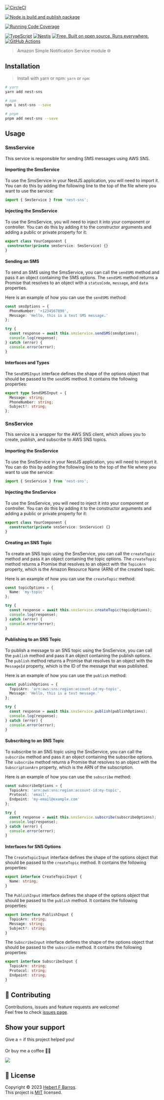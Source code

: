 [![CircleCI](https://dl.circleci.com/status-badge/img/gh/hebertcisco/nest-sns/tree/main.svg?style=svg)](https://dl.circleci.com/status-badge/redirect/gh/hebertcisco/nest-sns/tree/main)

[![Node.js build and publish package](https://github.com/hebertcisco/nest-sns/actions/workflows/npm-publish.yml/badge.svg)](https://github.com/hebertcisco/nest-sns/actions/workflows/npm-publish.yml)

[![Running Code Coverage](https://github.com/hebertcisco/nest-sns/actions/workflows/coverage.yml/badge.svg)](https://github.com/hebertcisco/nest-sns/actions/workflows/coverage.yml)

[![TypeScript](https://img.shields.io/badge/TypeScript-007ACC?style=flat&logo=typescript&logoColor=white)](https://www.typescriptlang.org/)
[![Nestjs](https://img.shields.io/badge/Nestjs-ea2845?style=flat&logo=nestjs&logoColor=white)](https://nestjs.com/)
[![Free. Built on open source. Runs everywhere.](https://img.shields.io/badge/VS_Code-0078D4?style=flat&logo=visual%20studio%20code&logoColor=white)](https://code.visualstudio.com/)
[![GitHub Actions](https://img.shields.io/badge/github%20actions-%232671E5.svg?style=flat&logo=githubactions&logoColor=white)](https://github.com/hebertcisco/nest-sns/actions)

> Amazon Simple Notification Service module 🌐

## Installation

> Install with yarn or npm: `yarn` or `npm`:

```bash
# yarn
yarn add nest-sns
```

```bash
# npm
npm i nest-sns --save
```

```bash
# pnpm
pnpm add nest-sns --save
```

## Usage

### SmsService

This service is responsible for sending SMS messages using AWS SNS.

#### Importing the SmsService

To use the SmsService in your NestJS application, you will need to import it. You can do this by adding the following line to the top of the file where you want to use the service:

```ts
import { SmsService } from 'nest-sns';
```

#### Injecting the SmsService

To use the SmsService, you will need to inject it into your component or controller. You can do this by adding it to the constructor arguments and adding a public or private property for it:

```ts
export class YourComponent {   
 constructor(private smsService: SmsService) {} 
}
```

#### Sending an SMS

To send an SMS using the SmsService, you can call the `sendSMS` method and pass it an object containing the SMS options. The `sendSMS` method returns a Promise that resolves to an object with a `statusCode`, `message`, and `data` properties.

Here is an example of how you can use the `sendSMS` method:

```ts
const smsOptions = {
  PhoneNumber: '+1234567890',
  Message: 'Hello, this is a test SMS message.'
};

try {
  const response = await this.smsService.sendSMS(smsOptions);
  console.log(response);
} catch (error) {
  console.error(error);
}
```

#### Interfaces and Types

The `SendSMSInput` interface defines the shape of the options object that should be passed to the `sendSMS` method. It contains the following properties:

```ts
export type SendSMSInput = {
  Message: string;
  PhoneNumber: string;
  Subject?: string;
};
```

### SnsService

This service is a wrapper for the AWS SNS client, which allows you to create, publish, and subscribe to AWS SNS topics.

#### Importing the SnsService

To use the SnsService in your NestJS application, you will need to import it. You can do this by adding the following line to the top of the file where you want to use the service:

```ts
import { SnsService } from 'nest-sns';
```

#### Injecting the SnsService

To use the SnsService, you will need to inject it into your component or controller. You can do this by adding it to the constructor arguments and adding a public or private property for it:

```ts
export class YourComponent {
  constructor(private snsService: SnsService) {}
}
```

#### Creating an SNS Topic

To create an SNS topic using the SnsService, you can call the `createTopic` method and pass it an object containing the topic options. The `createTopic` method returns a Promise that resolves to an object with the `TopicArn` property, which is the Amazon Resource Name (ARN) of the created topic.

Here is an example of how you can use the `createTopic` method:

```ts
const topicOptions = {
  Name: 'my-topic'
};

try {
  const response = await this.snsService.createTopic(topicOptions);
  console.log(response);
} catch (error) {
  console.error(error);
}
```

#### Publishing to an SNS Topic

To publish a message to an SNS topic using the SnsService, you can call the `publish` method and pass it an object containing the publish options. The `publish` method returns a Promise that resolves to an object with the `MessageId` property, which is the ID of the message that was published.

Here is an example of how you can use the `publish` method:

```ts
const publishOptions = {
  TopicArn: 'arn:aws:sns:region:account-id:my-topic',
  Message: 'Hello, this is a test message.'
};

try {
  const response = await this.snsService.publish(publishOptions);
  console.log(response);
} catch (error) {
  console.error(error);
}
```

#### Subscribing to an SNS Topic

To subscribe to an SNS topic using the SnsService, you can call the `subscribe` method and pass it an object containing the subscribe options. The `subscribe` method returns a Promise that resolves to an object with the `SubscriptionArn` property, which is the ARN of the subscription.

Here is an example of how you can use the `subscribe` method:

```ts
const subscribeOptions = {
  TopicArn: 'arn:aws:sns:region:account-id:my-topic',
  Protocol: 'email',
  Endpoint: 'my-email@example.com'
};

try {
  const response = await this.snsService.subscribe(subscribeOptions);
  console.log(response);
} catch (error) {
  console.error(error);
}
```

#### Interfaces for SNS Options

The `CreateTopicInput` interface defines the shape of the options object that should be passed to the `createTopic` method. It contains the following properties:

```ts
export interface CreateTopicInput {
  Name: string;
}
```

The `PublishInput` interface defines the shape of the options object that should be passed to the `publish` method. It contains the following properties:

```ts
export interface PublishInput {
  TopicArn: string;
  Message: string;
  Subject?: string;
}
```

The `SubscribeInput` interface defines the shape of the options object that should be passed to the `subscribe` method. It contains the following properties:

```ts
export interface SubscribeInput {
  TopicArn: string;
  Protocol: string;
  Endpoint: string;
}
```

## 🤝 Contributing

Contributions, issues and feature requests are welcome!<br />Feel free to check [issues page](issues).

## Show your support

Give a ⭐️ if this project helped you!

Or buy me a coffee 🙌🏾

<a href="https://www.buymeacoffee.com/hebertcisco">
    <img src="https://img.buymeacoffee.com/button-api/?text=Buy me a coffee&emoji=&slug=hebertcisco&button_colour=FFDD00&font_colour=000000&font_family=Inter&outline_colour=000000&coffee_colour=ffffff" />
</a>

## 📝 License

Copyright © 2023 [Hebert F Barros](https://github.com/hebertcisco).<br />
This project is [MIT](LICENSE) licensed.
